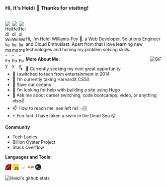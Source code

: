### Hi, it's Heidi 👋 Thanks for visiting!

<br/>


<a href="https://twitter.com/heidifoy">
<img align="left" alt="Heidi Williams-Foy" | Twitter" width="22px" src="https://cdn.jsdelivr.net/npm/simple-icons@v3/icons/twitter.svg" />
</a>
<a href="https://www.linkedin.com/in/heidiwilliamsfoy/">
<img align="left" alt="Heidi Williams-Foy" width="22px" src="https://cdn.jsdelivr.net/npm/simple-icons@v3/icons/linkedin.svg" />
</a>
<a href="https://www.instagram.com/vintage_heidi/?hl=en">
<img align="left" alt="Heidi Williams-Foy" width="22px" src="https://cdn.jsdelivr.net/npm/simple-icons@v3/icons/instagram.svg" />
</a>
<br />

<br />

Hi, I'm Heidi Williams-Foy 🙌, a Web Developer, Solutions Engineer and Cloud Enthusiast. Apart from that I love learning new technologies and honing my problem solving skills.


<img align="right" alt="GIF" src="https://upload.wikimedia.org/wikipedia/commons/thumb/8/8d/Iterative_algorithm_solving_a_6_disks_Tower_of_Hanoi.gif/220px-Iterative_algorithm_solving_a_6_disks_Tower_of_Hanoi.gif" />


**More About Me:**

- 🔭 Currently seeking my next great opportunity
- 🌟 I switched to tech from entertainment in 2014
- 🌱 I’m currently taking HarvardX CS50
- 🌊 Save our oceans
- 🤔 I’m looking for help with building a site using Hugo
- 💬 Ask me about career switching, code bootcamps, video, or anything else✌
- 📫 How to reach me: see left rail 👈🏽 
- ⚡ Fun fact: I have taken a swim in the Dead Sea 😵

**Community**
- Tech Ladies
- Billion Oyster Project
- Stack Overflow

**Languages and Tools:**


<code><img height="20" src="https://raw.githubusercontent.com/github/explore/80688e429a7d4ef2fca1e82350fe8e3517d3494d/topics/ruby/ruby.png"></code>
<code><img height="20" src="https://raw.githubusercontent.com/github/explore/80688e429a7d4ef2fca1e82350fe8e3517d3494d/topics/javascript/javascript.png"></code>
<code><img height="20" src="https://raw.githubusercontent.com/github/explore/80688e429a7d4ef2fca1e82350fe8e3517d3494d/topics/mysql/mysql.png"></code>
<code><img height="20" src="https://raw.githubusercontent.com/github/explore/80688e429a7d4ef2fca1e82350fe8e3517d3494d/topics/git/git.png"></code>
<code><img height="20" src="https://raw.githubusercontent.com/github/explore/80688e429a7d4ef2fca1e82350fe8e3517d3494d/topics/terminal/terminal.png"></code>

![Heidi's github stats](https://github-readme-stats.vercel.app/api?username=heidiw&show_icons=true&hide_border=true)
